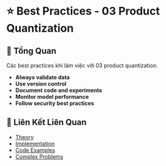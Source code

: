 # ⭐ Best Practices - 03 Product Quantization

## 🎯 Tổng Quan

Các best practices khi làm việc với 03 product quantization.

- **Always validate data**
- **Use version control**
- **Document code and experiments**
- **Monitor model performance**
- **Follow security best practices**

## 🔗 Liên Kết Liên Quan

- [Theory](./THEORY_03_product_quantization.md)
- [Implementation](./IMPLEMENTATION_03_product_quantization.md)
- [Code Examples](./CODE_EXAMPLES_03_product_quantization.md)
- [Complex Problems](./COMPLEX_PROBLEMS.md)
